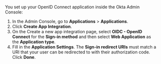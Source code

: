 You set up your OpenID Connect application inside the Okta Admin Console:

1. In the Admin Console, go to **Applications** > **Applications**.
1. Click **Create App Integration**.
1. On the Create a new app integration page, select **OIDC - OpenID Connect** for the **Sign-in method** and then select **Web Application** as the **Application type**.
1. Fill in the **Application Settings**. The **Sign-in redirect URIs** must match a URI that your user can be redirected to with their authorization code. Click **Done**.